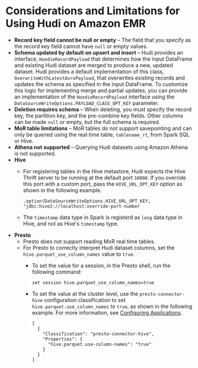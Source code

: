 # Considerations and Limitations for Using Hudi on Amazon EMR<a name="emr-hudi-considerations"></a>
+ **Record key field cannot be null or empty** – The field that you specify as the record key field cannot have `null` or empty values\.
+ **Schema updated by default on upsert and insert** – Hudi provides an interface, `HoodieRecordPayload` that determines how the input DataFrame and existing Hudi dataset are merged to produce a new, updated dataset\. Hudi provides a default implementation of this class, `OverwriteWithLatestAvroPayload`, that overwrites existing records and updates the schema as specified in the input DataFrame\. To customize this logic for implementing merge and partial updates, you can provide an implementation of the `HoodieRecordPayload` interface using the `DataSourceWriteOptions.PAYLOAD_CLASS_OPT_KEY` parameter\.
+ **Deletion requires schema** – When deleting, you must specify the record key, the partition key, and the pre\-combine key fields\. Other columns can be made `null` or empty, but the full schema is required\.
+ **MoR table limitations** – MoR tables do not support savepointing and can only be queried using the real time table, `tablename_rt`, from Spark SQL or Hive\.
+ **Athena not supported** – Querying Hudi datasets using Amazon Athena is not supported\.
+ **Hive**
  + For registering tables in the Hive metastore, Hudi expects the Hive Thrift server to be running at the default port `10000`\. If you override this port with a custom port, pass the `HIVE_URL_OPT_KEY` option as shown in the following example\.

    ```
    .option(DataSourceWriteOptions.HIVE_URL_OPT_KEY, "jdbc:hive2://localhost:override-port-number
    ```
  + The `timestamp` data type in Spark is registerd as `long` data type in Hive, and not as Hive's `timestamp` type\.
+ **Presto**
  + Presto does not support reading MoR real time tables\.
  + For Presto to correctly interpret Hudi dataset columns, set the `hive.parquet_use_column_names` value to `true`\.
    + To set the value for a session, in the Presto shell, run the following command:

      ```
      set session hive.parquet_use_column_names=true
      ```
    + To set the value at the cluster level, use the `presto-connector-hive` configuration classification to set `hive.parquet.use_column_names` to `true`, as shown in the following example\. For more information, see [Configuring Applications](emr-configure-apps.md)\.

      ```
      [
        {
          "Classification": "presto-connector-hive",
          "Properties": {
            "hive.parquet.use-column-names": "true"
          }
        }
      ]
      ```